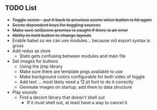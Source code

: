 ## TODO List

* <strike>Toggle scene - put it back to previous scene when button is hit again</strike>
* <strike>Scene dependent keys for toggling sources</strike>
* <strike>Make sure setScene promise is caught if there is an error</strike>
* <strike>Ability to hold button to change layouts</strike>
* Enable babel so we can use modules...  because old export syntax is gross
* Add redux as store
  * State gets confusing between modules and main file
* Set images for buttons
  * Using the jimp library
  * Make sure there are template pngs available to use
  * Make background colors configurable for both sides of toggle
  * Add text ... most likely need a 12 pt font to do it correctly
  * Genreate images on startup, add them to data structure
* Play sounds
  * Find a decent library that doesn't shell out
    * If it must shell out, at least have a way to cancel it
